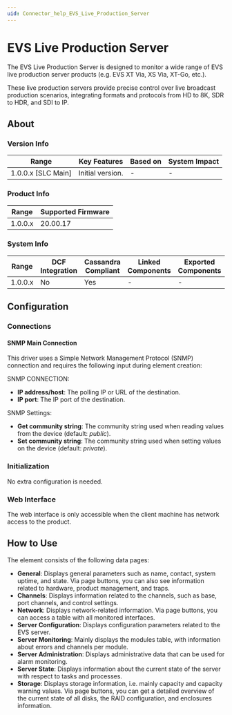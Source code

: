```yaml
---
uid: Connector_help_EVS_Live_Production_Server
---
```


# EVS Live Production Server

The EVS Live Production Server is designed to monitor a wide range of EVS live production server products (e.g. EVS XT Via, XS Via, XT-Go, etc.).

These live production servers provide precise control over live broadcast production scenarios, integrating formats and protocols from HD to 8K, SDR to HDR, and SDI to IP.

## About

### Version Info

| **Range**            | **Key Features** | **Based on** | **System Impact** |
|----------------------|------------------|--------------|-------------------|
| 1.0.0.x \[SLC Main\] | Initial version. | \-           | \-                |

### Product Info

| **Range** | **Supported Firmware** |
|-----------|------------------------|
| 1.0.0.x   | 20.00.17               |

### System Info

| **Range** | **DCF Integration** | **Cassandra Compliant** | **Linked Components** | **Exported Components** |
|-----------|---------------------|-------------------------|-----------------------|-------------------------|
| 1.0.0.x   | No                  | Yes                     | \-                    | \-                      |

## Configuration

### Connections

#### SNMP Main Connection

This driver uses a Simple Network Management Protocol (SNMP) connection and requires the following input during element creation:

SNMP CONNECTION:

- **IP address/host**: The polling IP or URL of the destination.
- **IP port**: The IP port of the destination.

SNMP Settings:

- **Get community string**: The community string used when reading values from the device (default: *public*).
- **Set community string**: The community string used when setting values on the device (default: *private*).

### Initialization

No extra configuration is needed.

### Web Interface

The web interface is only accessible when the client machine has network access to the product.

## How to Use

The element consists of the following data pages:

- **General**: Displays general parameters such as name, contact, system uptime, and state. Via page buttons, you can also see information related to hardware, product management, and traps.
- **Channels**: Displays information related to the channels, such as base, port channels, and control settings.
- **Network**: Displays network-related information. Via page buttons, you can access a table with all monitored interfaces.
- **Server Configuration**: Displays configuration parameters related to the EVS server.
- **Server Monitoring**: Mainly displays the modules table, with information about errors and channels per module.
- **Server Administration**: Displays administrative data that can be used for alarm monitoring.
- **Server State**: Displays information about the current state of the server with respect to tasks and processes.
- **Storage**: Displays storage information, i.e. mainly capacity and capacity warning values. Via page buttons, you can get a detailed overview of the current state of all disks, the RAID configuration, and enclosures information.
